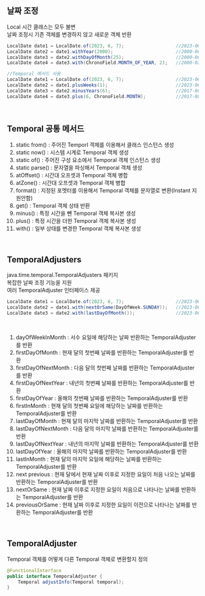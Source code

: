 ## 날짜 조정
Local 시간 클래스는 모두 불변  
날짜 조정시 기존 객체를 변경하지 않고 새로운 객체 반환  

````java
LocalDate date1 = LocalDate.of(2023, 6, 7);                   //2023-06-07
LocalDate date2 = date1.withYear(2000);                       //2000-06-07
LocalDate date3 = date2.withDayOfMonth(25);                   //2000-06-25
LocalDate date4 = date3.with(ChronoField.MONTH_OF_YEAR, 2);   //2000-02-25

//Temporal 메서드 사용
LocalDate date1 = LocalDate.of(2023, 6, 7);                   //2023-06-07
LocalDate date2 = date1.plusWeeks(1);                         //2023-06-14
LocalDate date3 = date2.minusYears(6);                        //2017-06-14
LocalDate date4 = date3.plus(6, ChronoField.MONTH);           //2017-08-14
````

<br>

## Temporal 공통 메서드
1. static from() : 주어진 Temporl 객체를 이용해서 클래스 인스턴스 생성  
2. static now() : 시스템 시계로 Temporal 객체 생성  
3. static of() : 주어진 구성 요소에서 Temporal 객체 인스턴스 생성  
4. static parse() : 문자열을 파싱해서 Temporal 객체 생성  
5. atOffset() : 시간대 오프셋과 Temporal 객체 병합  
6. atZone() : 시간대 오프셋과 Temporal 객체 병합  
7. format() : 지정된 포멧터를 이용해서 Temporal 객체를 문자열로 변환(Instant 지원안함)  
8. get() : Temporal 객체 상태 반환  
9. minus() : 특정 시간을 뺀 Temporal 객체 복사본 생성  
10. plus() : 특정 시간을 더한 Temporal 객체 복사본 생성  
11. with() : 일부 상태를 변경한 Temporal 객체 복사본 생성  

<br>

## TemporalAdjusters
java.time.temporal.TemporalAdjusters 패키지  
복잡한 날짜 조정 기능을 지원  
여러 TemporalAdjuster 인터페이스 제공  

````java
LocalDate date1 = LocalDate.of(2023, 6, 7);                   //2023-06-07
LocalDate date2 = date1.with(nextOrSame(DayOfWeek.SUNDAY));   //2023-06-11
LocalDate date3 = date2.with(lastDayOfMonth());               //2023-06-30
````

<br>

1. dayOfWeekInMonth : 서수 요일에 해당하는 날짜 반환하는 TemporalAdjuster를 반환  
2. firstDayOfMonth : 현재 달의 첫번째 날짜를 반환하는 TemporalAdjuster를 반환  
3. firstDayOfNextMonth : 다음 달의 첫번째 날짜를 반환하는 TemporalAdjuster를 반환  
4. firstDayOfNextYear : 내년의 첫번째 날짜를 반환하는 TemporalAdjuster를 반환  
5. firstDayOfYear : 올해의 첫번째 날짜를 반환하는 TemporalAdjuster를 반환  
6. firstInMonth : 현재 달의 첫번째 요일에 해당하는 날짜를 반환하는 TemporalAdjuster를 반환  
7. lastDayOfMonth : 현재 달의 마지막 날짜를 반환하는 TemporalAdjuster를 반환  
8. lastDayOfNextMonth : 다음 달의 마지막 날짜를 반환하는 TemporalAdjuster를 반환  
9. lastDayOfNextYear : 내년의 마지막 날짜를 반환하는 TemporalAdjuster를 반환  
10. lastDayOfYear : 올해의 마지막 날짜를 반환하는 TemporalAdjuster를 반환  
11. lastInMonth : 현재 달의 마지막 요일에 해당하는 날짜를 반환하는 TemporalAdjuster를 반환  
12. next previous : 현재 달에서 현재 날짜 이후로 지정한 요일이 처음 나오는 날짜를 반환하는 TemporalAdjuster를 반환  
13. nextOrSame : 현재 날짜 이후로 지정한 요일이 처음으로 나타나는 날짜를 반환하는 TemporalAdjuster를 반환  
14. previousOrSame : 현재 날짜 이후로 지정한 요일이 이전으로 나타나는 날짜를 반환하는 TemporalAdjuster를 반환  

<br>

## TemporalAdjuster
Temporal 객체를 어떻게 다른 Temporal 객체로 변환할지 정의  

````java
@FunctionalInterface
public interface TemporalAdjuster {
    Temporal adjustInfo(Temporal temporal);
}
````

<br>


